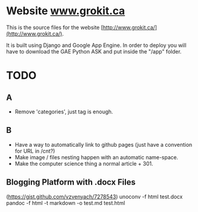 
# Website www.grokit.ca

This is the source files for the website [http://www.grokit.ca/](http://www.grokit.ca/).

It is built using Django and Google App Engine. In order to deploy you will have to download the GAE Python ASK and put inside the "/app" folder.

# TODO

## A

- Remove 'categories', just tag is enough.

## B

- Have a way to automatically link to github pages (just have a convention for URL in /cnt?)
- Make image / files nesting happen with an automatic name-space.
- Make the computer science thing a normal article + 301.

## Blogging Platform with .docx Files

(https://gist.github.com/vzvenyach/7278543)
unoconv -f html test.docx
pandoc -f html -t markdown -o test.md test.html
